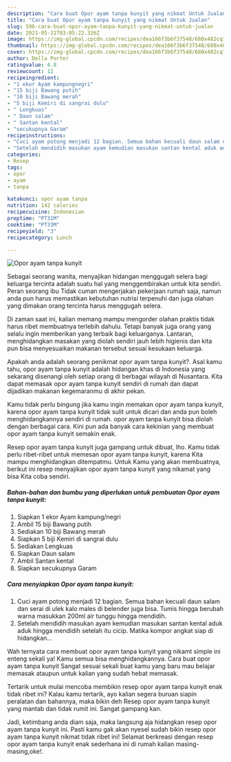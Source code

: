 ```yaml
---
description: "Cara buat Opor ayam tanpa kunyit yang nikmat Untuk Jualan"
title: "Cara buat Opor ayam tanpa kunyit yang nikmat Untuk Jualan"
slug: 596-cara-buat-opor-ayam-tanpa-kunyit-yang-nikmat-untuk-jualan
date: 2021-05-31T03:05:22.326Z
image: https://img-global.cpcdn.com/recipes/dea166f3b6f37548/680x482cq70/opor-ayam-tanpa-kunyit-foto-resep-utama.jpg
thumbnail: https://img-global.cpcdn.com/recipes/dea166f3b6f37548/680x482cq70/opor-ayam-tanpa-kunyit-foto-resep-utama.jpg
cover: https://img-global.cpcdn.com/recipes/dea166f3b6f37548/680x482cq70/opor-ayam-tanpa-kunyit-foto-resep-utama.jpg
author: Della Porter
ratingvalue: 4.8
reviewcount: 12
recipeingredient:
- "1 ekor Ayam kampungnegri"
- "15 biji Bawang putih"
- "10 biji Bawang merah"
- "5 biji Kemiri di sangrai dulu"
- " Lengkuas"
- " Daun salam"
- " Santan kental"
- "secukupnya Garam"
recipeinstructions:
- "Cuci ayam potong menjadi 12 bagian. Semua bahan kecuali daun salam dan serai di ulek kalo males di belender juga bisa. Tumis hingga berubah warna masukkan 200ml air tunggu hingga mendidih."
- "Setelah mendidih masukan ayam kemudian masukan santan kental aduk aduk hingga mendidih setelah itu cicip. Matika kompor angkat siap di hidangkan..."
categories:
- Resep
tags:
- opor
- ayam
- tanpa

katakunci: opor ayam tanpa 
nutrition: 142 calories
recipecuisine: Indonesian
preptime: "PT31M"
cooktime: "PT33M"
recipeyield: "3"
recipecategory: Lunch

---
```



![Opor ayam tanpa kunyit](https://img-global.cpcdn.com/recipes/dea166f3b6f37548/680x482cq70/opor-ayam-tanpa-kunyit-foto-resep-utama.jpg)

Sebagai seorang wanita, menyajikan hidangan menggugah selera bagi keluarga tercinta adalah suatu hal yang menggembirakan untuk kita sendiri. Peran seorang ibu Tidak cuman mengerjakan pekerjaan rumah saja, namun anda pun harus memastikan kebutuhan nutrisi terpenuhi dan juga olahan yang dimakan orang tercinta harus menggugah selera.

Di zaman  saat ini, kalian memang mampu mengorder olahan praktis tidak harus ribet membuatnya terlebih dahulu. Tetapi banyak juga orang yang selalu ingin memberikan yang terbaik bagi keluarganya. Lantaran, menghidangkan masakan yang diolah sendiri jauh lebih higienis dan kita pun bisa menyesuaikan makanan tersebut sesuai kesukaan keluarga. 



Apakah anda adalah seorang penikmat opor ayam tanpa kunyit?. Asal kamu tahu, opor ayam tanpa kunyit adalah hidangan khas di Indonesia yang sekarang disenangi oleh setiap orang di berbagai wilayah di Nusantara. Kita dapat memasak opor ayam tanpa kunyit sendiri di rumah dan dapat dijadikan makanan kegemaranmu di akhir pekan.

Kamu tidak perlu bingung jika kamu ingin memakan opor ayam tanpa kunyit, karena opor ayam tanpa kunyit tidak sulit untuk dicari dan anda pun boleh menghidangkannya sendiri di rumah. opor ayam tanpa kunyit bisa diolah dengan berbagai cara. Kini pun ada banyak cara kekinian yang membuat opor ayam tanpa kunyit semakin enak.

Resep opor ayam tanpa kunyit juga gampang untuk dibuat, lho. Kamu tidak perlu ribet-ribet untuk memesan opor ayam tanpa kunyit, karena Kita mampu menghidangkan ditempatmu. Untuk Kamu yang akan membuatnya, berikut ini resep menyajikan opor ayam tanpa kunyit yang nikamat yang bisa Kita coba sendiri.

<!--inarticleads1-->

##### Bahan-bahan dan bumbu yang diperlukan untuk pembuatan Opor ayam tanpa kunyit:

1. Siapkan 1 ekor Ayam kampung/negri
1. Ambil 15 biji Bawang putih
1. Sediakan 10 biji Bawang merah
1. Siapkan 5 biji Kemiri di sangrai dulu
1. Sediakan  Lengkuas
1. Siapkan  Daun salam
1. Ambil  Santan kental
1. Siapkan secukupnya Garam




<!--inarticleads2-->

##### Cara menyiapkan Opor ayam tanpa kunyit:

1. Cuci ayam potong menjadi 12 bagian. Semua bahan kecuali daun salam dan serai di ulek kalo males di belender juga bisa. Tumis hingga berubah warna masukkan 200ml air tunggu hingga mendidih.
1. Setelah mendidih masukan ayam kemudian masukan santan kental aduk aduk hingga mendidih setelah itu cicip. Matika kompor angkat siap di hidangkan...




Wah ternyata cara membuat opor ayam tanpa kunyit yang nikamt simple ini enteng sekali ya! Kamu semua bisa menghidangkannya. Cara buat opor ayam tanpa kunyit Sangat sesuai sekali buat kamu yang baru mau belajar memasak ataupun untuk kalian yang sudah hebat memasak.

Tertarik untuk mulai mencoba membikin resep opor ayam tanpa kunyit enak tidak ribet ini? Kalau kamu tertarik, ayo kalian segera buruan siapin peralatan dan bahannya, maka bikin deh Resep opor ayam tanpa kunyit yang mantab dan tidak rumit ini. Sangat gampang kan. 

Jadi, ketimbang anda diam saja, maka langsung aja hidangkan resep opor ayam tanpa kunyit ini. Pasti kamu gak akan nyesel sudah bikin resep opor ayam tanpa kunyit nikmat tidak ribet ini! Selamat berkreasi dengan resep opor ayam tanpa kunyit enak sederhana ini di rumah kalian masing-masing,oke!.

